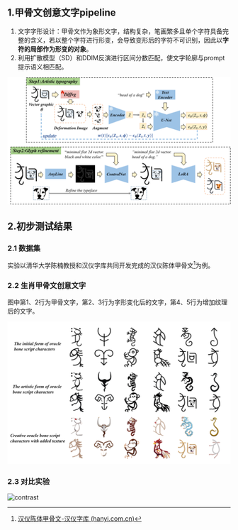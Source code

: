 ## 1.甲骨文创意文字pipeline

1. 文字字形设计：甲骨文作为象形文字，结构复杂，笔画繁多且单个字符具备完整的含义，若以整个字符进行形变，会导致变形后的字符不可识别，因此以**字符的局部作为形变的对象**。
1. 利用扩散模型（SD）和DDIM反演进行区间分数匹配，使文字轮廓与prompt提示语义相匹配。

![pipeline](asset/pipeline.png)



## 2.初步测试结果

### 2.1 数据集

实验以清华大学陈楠教授和汉仪字库共同开发完成的汉仪陈体甲骨文[^1]为例。

[^1]:[汉仪陈体甲骨文-汉仪字库 (hanyi.com.cn)](https://www.hanyi.com.cn/productdetail.php?id=2638)

### 2.2 生肖甲骨文创意文字

图中第1、2行为甲骨文字，第2、3行为字形变化后的文字，第4、5行为增加纹理后的文字。

<img src="asset/example.png" alt="生肖" style="zoom: 80%;" />

### 2.3 对比实验

![contrast](D:\developer\Oracle-Font-WordArt\asset\contrast.png)

[^2]:[[2112.10752\] High-Resolution Image Synthesis with Latent Diffusion Models (arxiv.org)](https://arxiv.org/abs/2112.10752)
[^3]:[[2302.05543\] Adding Conditional Control to Text-to-Image Diffusion Models (arxiv.org)](https://arxiv.org/abs/2302.05543)
[^4]:[[2303.01818\] Word-As-Image for Semantic Typography (arxiv.org)](https://arxiv.org/abs/2303.01818)
[^5]:[GitHub - songyiren98/CLIPFont: Implementation of paper: CLIPFont: Texture Guided Vector WordArt Generation](https://github.com/songyiren98/CLIPFont)
